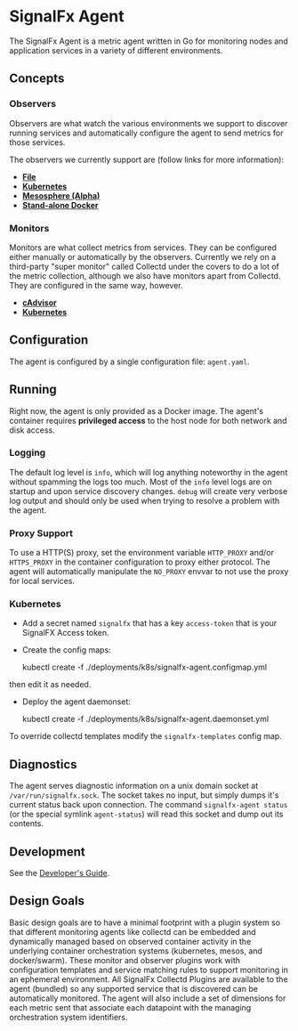 # SignalFx Agent

The SignalFx Agent is a metric agent written in Go for monitoring nodes and
application services in a variety of different environments.


## Concepts

### Observers

Observers are what watch the various environments we support to discover running
services and automatically configure the agent to send metrics for those
services.

The observers we currently support are (follow links for more information):

 - **[File](./plugins/observers/file/file.go)**
 - **[Kubernetes](./plugins/observers/kubernetes/kubernetes.go)**
 - **[Mesosphere (Alpha)](./plugins/observers/mesosphere/mesosphere.go)**
 - **[Stand-alone Docker](./plugins/observers/docker/docker.go)**

### Monitors

Monitors are what collect metrics from services.  They can be configured either
manually or automatically by the observers.  Currently we rely on a
third-party "super monitor" called Collectd under the covers to do a lot of the
metric collection, although we also have monitors apart from Collectd.  They
are configured in the same way, however.

 - **[cAdvisor](./plugins/monitors/cadvisor/cadvisor.go)**
 - **[Kubernetes](./plugins/monitors/kubernetes/plugin.go)**


## Configuration

The agent is configured by a single configuration file: `agent.yaml`.

## Running

Right now, the agent is only provided as a Docker image. The agent's container
requires **privileged access** to the host node for both network and disk access.

### Logging
The default log level is `info`, which will log anything noteworthy in the
agent without spamming the logs too much.  Most of the `info` level logs are on
startup and upon service discovery changes.  `debug` will create very verbose
log output and should only be used when trying to resolve a problem with the
agent.

### Proxy Support

To use a HTTP(S) proxy, set the environment variable `HTTP_PROXY` and/or
`HTTPS_PROXY` in the container configuration to proxy either protocol.  The
agent will automatically manipulate the `NO_PROXY` envvar to not use the proxy
for local services.

### Kubernetes

* Add a secret named `signalfx` that has a key `access-token` that is your SignalFX Access token.

* Create the config maps:

	kubectl create -f ./deployments/k8s/signalfx-agent.configmap.yml

 then edit it as needed.

* Deploy the agent daemonset:

    kubectl create -f ./deployments/k8s/signalfx-agent.daemonset.yml

To override collectd templates modify the `signalfx-templates` config map.


## Diagnostics
The agent serves diagnostic information on a unix domain socket at
`/var/run/signalfx.sock`.  The socket takes no input, but simply dumps it's
current status back upon connection.  The command `signalfx-agent status` (or
the special symlink `agent-status`) will read this socket and dump out its
contents.

## Development

See the [Developer's Guide](./docs/developers.md).

## Design Goals
Basic design goals are to have a minimal footprint with a plugin system so that
different monitoring agents like collectd can be embedded and dynamically
managed based on observed container activity in the underlying container
orchestration systems (kubernetes, mesos, and docker/swarm). These monitor and
observer plugins work with configuration templates and service matching rules
to support monitoring in an ephemeral environment. All SignalFx Collectd
Plugins are available to the agent (bundled) so any supported service that is
discovered can be automatically monitored. The agent will also include a set of
dimensions for each metric sent that associate each datapoint with the managing
orchestration system identifiers.

